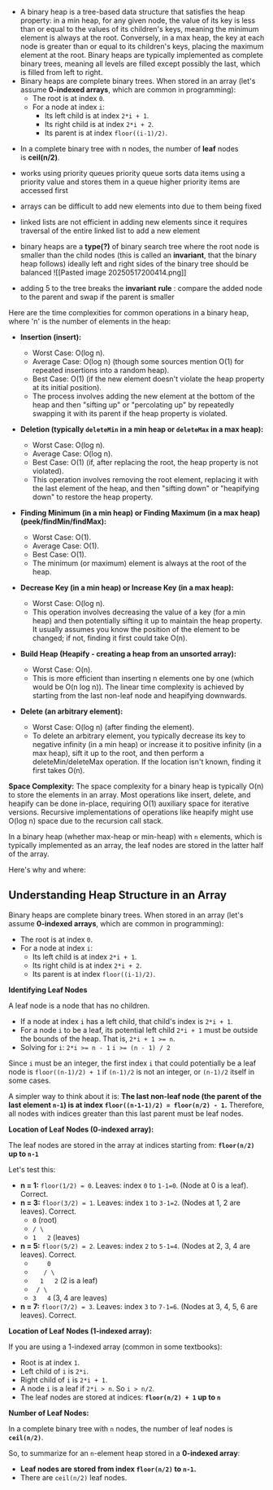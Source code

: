 - A binary heap is a tree-based data structure that satisfies the heap property: in a min heap, for any given node, the value of its key is less than or equal to the values of its children's keys, meaning the minimum element is always at the root. Conversely, in a max heap, the key at each node is greater than or equal to its children's keys, placing the maximum element at the root. Binary heaps are typically implemented as complete binary trees, meaning all levels are filled except possibly the last, which is filled from left to right.
- Binary heaps are complete binary trees. When stored in an array (let's assume **0-indexed arrays**, which are common in programming):
	*   The root is at index `0`.
	*   For a node at index `i`:
	    *   Its left child is at index `2*i + 1`.
	    *   Its right child is at index `2*i + 2`.
	    *   Its parent is at index `floor((i-1)/2)`.
* In a complete binary tree with n nodes, the number of **leaf** nodes is **ceil(n/2)**.

- works using priority queues
	  priority queue sorts data items using a priority value and stores them in a queue
	  higher priority items are accessed first

- arrays can be difficult to add new elements into due to them being fixed
- linked lists are not efficient in adding new elements since it requires traversal of the entire linked list to add a new element

- binary heaps are a **type(?)** of binary search tree where the root node is smaller than the child nodes (this is called an **invariant**, that the binary heap follows)
	  ideally left and right sides of the binary tree should be balanced
![[Pasted image 20250517200414.png]]
- adding 5 to the tree breaks the **invariant** 
	  **rule** : compare the added node to the parent and swap if the parent is smaller

Here are the time complexities for common operations in a binary heap, where 'n' is the number of elements in the heap:

*   **Insertion (insert):**
    *   Worst Case: O(log n).
    *   Average Case: O(log n) (though some sources mention O(1) for repeated insertions into a random heap).
    *   Best Case: O(1) (if the new element doesn't violate the heap property at its initial position).
    *   The process involves adding the new element at the bottom of the heap and then "sifting up" or "percolating up" by repeatedly swapping it with its parent if the heap property is violated.

*   **Deletion (typically `deleteMin` in a min heap or `deleteMax` in a max heap):**
    *   Worst Case: O(log n).
    *   Average Case: O(log n).
    *   Best Case: O(1) (if, after replacing the root, the heap property is not violated).
    *   This operation involves removing the root element, replacing it with the last element of the heap, and then "sifting down" or "heapifying down" to restore the heap property.

*   **Finding Minimum (in a min heap) or Finding Maximum (in a max heap) (peek/findMin/findMax):**
    *   Worst Case: O(1).
    *   Average Case: O(1).
    *   Best Case: O(1).
    *   The minimum (or maximum) element is always at the root of the heap.

*   **Decrease Key (in a min heap) or Increase Key (in a max heap):**
    *   Worst Case: O(log n).
    *   This operation involves decreasing the value of a key (for a min heap) and then potentially sifting it up to maintain the heap property. It usually assumes you know the position of the element to be changed; if not, finding it first could take O(n).

*   **Build Heap (Heapify - creating a heap from an unsorted array):**
    *   Worst Case: O(n).
    *   This is more efficient than inserting n elements one by one (which would be O(n log n)). The linear time complexity is achieved by starting from the last non-leaf node and heapifying downwards.

*   **Delete (an arbitrary element):**
    *   Worst Case: O(log n) (after finding the element).
    *   To delete an arbitrary element, you typically decrease its key to negative infinity (in a min heap) or increase it to positive infinity (in a max heap), sift it up to the root, and then perform a deleteMin/deleteMax operation. If the location isn't known, finding it first takes O(n).

**Space Complexity:**
The space complexity for a binary heap is typically O(n) to store the elements in an array. Most operations like insert, delete, and heapify can be done in-place, requiring O(1) auxiliary space for iterative versions. Recursive implementations of operations like heapify might use O(log n) space due to the recursion call stack.


In a binary heap (whether max-heap or min-heap) with `n` elements, which is typically implemented as an array, the leaf nodes are stored in the latter half of the array.

Here's why and where:

## **Understanding Heap Structure in an Array**

Binary heaps are complete binary trees. When stored in an array (let's assume **0-indexed arrays**, which are common in programming):
*   The root is at index `0`.
*   For a node at index `i`:
    *   Its left child is at index `2*i + 1`.
    *   Its right child is at index `2*i + 2`.
    *   Its parent is at index `floor((i-1)/2)`.

**Identifying Leaf Nodes**

A leaf node is a node that has no children.
*   If a node at index `i` has a left child, that child's index is `2*i + 1`.
*   For a node `i` to be a leaf, its potential left child `2*i + 1` must be outside the bounds of the heap. That is, `2*i + 1 >= n`.
*   Solving for `i`:
    `2*i >= n - 1`
    `i >= (n - 1) / 2`

Since `i` must be an integer, the first index `i` that could potentially be a leaf node is `floor((n-1)/2) + 1` if `(n-1)/2` is not an integer, or `(n-1)/2` itself in some cases.

A simpler way to think about it is: **The last non-leaf node (the parent of the last element `n-1`) is at index `floor((n-1-1)/2) = floor(n/2) - 1`.**
Therefore, all nodes with indices greater than this last parent must be leaf nodes.

**Location of Leaf Nodes (0-indexed array):**

The leaf nodes are stored in the array at indices starting from:
**`floor(n/2)` up to `n-1`**

Let's test this:
*   **n = 1:** `floor(1/2) = 0`. Leaves: index `0` to `1-1=0`. (Node at 0 is a leaf). Correct.
*   **n = 3:** `floor(3/2) = 1`. Leaves: index `1` to `3-1=2`. (Nodes at 1, 2 are leaves). Correct.
    *   `0` (root)
    *   `/ \`
    *   `1   2` (leaves)
*   **n = 5:** `floor(5/2) = 2`. Leaves: index `2` to `5-1=4`. (Nodes at 2, 3, 4 are leaves). Correct.
    *   `    0`
    *   `   / \`
    *   `  1   2` (2 is a leaf)
    *   ` / \`
    *   `3   4` (3, 4 are leaves)
*   **n = 7:** `floor(7/2) = 3`. Leaves: index `3` to `7-1=6`. (Nodes at 3, 4, 5, 6 are leaves). Correct.

**Location of Leaf Nodes (1-indexed array):**

If you are using a 1-indexed array (common in some textbooks):
*   Root is at index `1`.
*   Left child of `i` is `2*i`.
*   Right child of `i` is `2*i + 1`.
*   A node `i` is a leaf if `2*i > n`. So `i > n/2`.
*   The leaf nodes are stored at indices:
    **`floor(n/2) + 1` up to `n`**

**Number of Leaf Nodes:**

In a complete binary tree with `n` nodes, the number of leaf nodes is **`ceil(n/2)`**.

So, to summarize for an `n`-element heap stored in a **0-indexed array**:
*   **Leaf nodes are stored from index `floor(n/2)` to `n-1`.**
*   There are `ceil(n/2)` leaf nodes.


